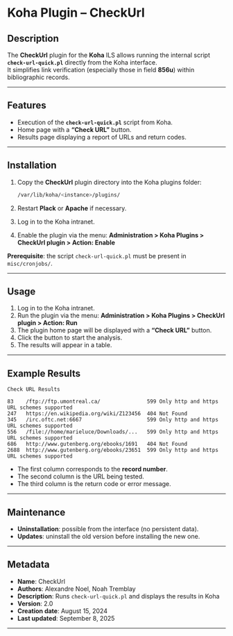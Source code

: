 # Koha Plugin – CheckUrl

## Description

The **CheckUrl** plugin for the **Koha** ILS allows running the internal script  
**`check-url-quick.pl`** directly from the Koha interface.  
It simplifies link verification (especially those in field **856u**) within bibliographic records.

---

## Features

* Execution of the **`check-url-quick.pl`** script from Koha.
* Home page with a **“Check URL”** button.
* Results page displaying a report of URLs and return codes.

---

## Installation

1. Copy the **CheckUrl** plugin directory into the Koha plugins folder:

   ```bash
   /var/lib/koha/<instance>/plugins/
    ```

2. Restart **Plack** or **Apache** if necessary.

3. Log in to the Koha intranet.

4. Enable the plugin via the menu:
   **Administration > Koha Plugins > CheckUrl plugin > Action: Enable**

**Prerequisite**: the script `check-url-quick.pl` must be present in `misc/cronjobs/`.

---

## Usage

1. Log in to the Koha intranet.
2. Run the plugin via the menu:
   **Administration > Koha Plugins > CheckUrl plugin > Action: Run**
3. The plugin home page will be displayed with a **“Check URL”** button.
4. Click the button to start the analysis.
5. The results will appear in a table.

---

## Example Results

```
Check URL Results

83    /ftp://ftp.umontreal.ca/               599 Only http and https URL schemes supported
247   https://en.wikipedia.org/wiki/Z123456  404 Not Found
345   /irc.oftc.net:6667                     599 Only http and https URL schemes supported
556   /file://home/marieluce/Downloads/...   599 Only http and https URL schemes supported
686   http://www.gutenberg.org/ebooks/1691   404 Not Found
2688  http://www.gutenberg.org/ebooks/23651  599 Only http and https URL schemes supported
```

* The first column corresponds to the **record number**.
* The second column is the URL being tested.
* The third column is the return code or error message.

---

## Maintenance

* **Uninstallation**: possible from the interface (no persistent data).
* **Updates**: uninstall the old version before installing the new one.

---

## Metadata

* **Name**: CheckUrl
* **Authors**: Alexandre Noel, Noah Tremblay
* **Description**: Runs `check-url-quick.pl` and displays the results in Koha
* **Version**: 2.0
* **Creation date**: August 15, 2024
* **Last updated**: September 8, 2025

---

